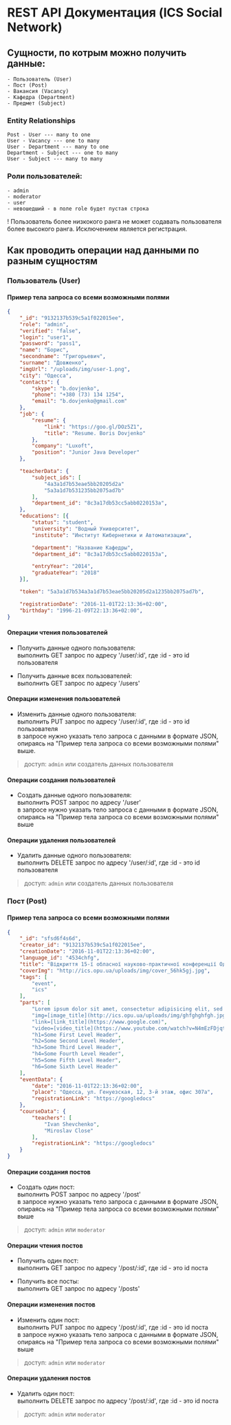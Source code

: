 # REST API Документация (ICS Social Network)


## Сущности, по котрым можно получить данные:
	- Пользователь (User)
	- Пост (Post)
	- Вакансия (Vacancy)
	- Кафедра (Department)
	- Предмет (Subject)

### Entity Relationships
	Post - User --- many to one
	User - Vacancy --- one to many
	User - Department --- many to one
	Department - Subject --- one to many
	User - Subject --- many to many

### Роли пользователей: 
	- admin
	- moderator
	- user
	- невошедший - в поле role будет пустая строка
! Пользователь более низкокого ранга не может содавать пользователя более высокого ранга.
	Исключением является регистрация.


## Как проводить операции над данными по разным сущностям

### Пользователь (User)
#### Пример тела запроса со всеми возможными полями
```json
{
	"_id": "9132137b539c5a1f022015ee",
	"role": "admin",
	"verified": "false",
	"login": "user1",
	"password": "pass1",
	"name": "Борис",
	"secondname": "Григорьевич",
	"surname": "Довженко",
	"imgUrl": "/uploads/img/user-1.png",
	"city": "Одесса",
	"contacts": {
		"skype": "b.dovjenko",
		"phone": "+380 (73) 134 1254",
		"email": "b.dovjenko@gmail.com"
	},
	"job": {
		"resume": {
			"link": "https://goo.gl/DOz5Z1",
			"title": "Resume. Boris Dovjenko"
		},
		"company": "Luxoft",
		"position": "Junior Java Developer"
	},

	"teacherData": {
		"subject_ids": [
			"4a3a1d7b53eae5bb20205d2a"
			"5a3a1d7b531235bb2075ad7b"
		],
		"department_id": "8c3a17db53cc5abb0220153a",
	},
	"educations": [{
		"status": "student",
		"university": "Водный Университет",
		"institute": "Институт Кибернетики и Автоматизации",

		"department": "Название Кафедры",
		"department_id": "8c3a17db53cc5abb0220153a",

		"entryYear": "2014",
		"graduateYear": "2018"
	}],

	"token": "5a3a1d7b534a3a1d7b53eae5bb20205d2a1235bb2075ad7b",

	"registrationDate": "2016-11-01T22:13:36+02:00",
	"birthday": "1996-21-09T22:13:36+02:00",
}
```
#### Операции чтения пользователей
- Получить данные одного пользователя: <br>
	выполнить GET запрос по адресу '/user/:id', где :id - это id пользователя

- Получить данные всех пользователей: <br>
	выполнить GET запрос по адресу '/users'

#### Операции изменения пользователей
- Изменить данные одного пользователя: <br>
	выполнить PUT запрос по адресу '/user/:id', где :id - это id пользователя <br>
	в запросе нужно указать тело запроса с данными в формате JSON, опираясь на "Пример тела запроса со всеми возможными полями" выше.

> доступ: `admin` или создатель данных пользователя

#### Операции создания пользователей
- Создать данные одного пользователя: <br>
	выполнить POST запрос по адресу '/user' <br>
	в запросе нужно указать тело запроса с данными в формате JSON, опираясь на "Пример тела запроса со всеми возможными полями" выше

#### Операции удаления пользователей
- Удалить данные одного пользователя: <br>
	выполнить DELETE запрос по адресу '/user/:id', где :id - это id пользователя

> доступ: `admin` или создатель данных пользователя


### Пост (Post)
#### Пример тела запроса со всеми возможными полями
```json
{
	"_id": "sfsd6f4s6d",
	"creator_id": "9132137b539c5a1f022015ee",
	"creationDate": "2016-11-01T22:13:36+02:00",
	"language_id": "4534chfg",
	"title": "Відкриття 15-ї обласної науково-практичної конференції Одеського територіального відділення Малої академії наук",
	"coverImg": "http://ics.opu.ua/uploads/img/cover_56hk5gj.jpg",
	"tags": [
		"event",
		"ics"
	],
	"parts": [
		"Lorem ipsum dolor sit amet, consectetur adipisicing elit, sed do eiusmod tempor incididunt ut labore et dolore magna aliqua.",
		"img=[image_title](http://ics.opu.ua/uploads/img/ghfghghfgh.jpg)",
		"link=[link_title](https://www.google.com)",
		"video=[video_title](https://www.youtube.com/watch?v=N4mEzFDjqtA)",
		"h1=Some First Level Header",
		"h2=Some Second Level Header",
		"h3=Some Third Level Header",
		"h4=Some Fourth Level Header",
		"h5=Some Fifth Level Header",
		"h6=Some Sixth Level Header"
	],
	"eventData": {
		"date": "2016-11-01T22:13:36+02:00",
		"place": "Одесса, ул. Генуезская, 12, 3-й этаж, офис 307а",
		"registrationLink": "https://googledocs"
	},
	"courseData": {
		"teachers": [
			"Ivan Shevchenko",
			"Miroslav Close"
		],
		"registrationLink": "https://googledocs"
	}
}
```
#### Операции создания постов
- Создать один пост: <br>
	выполнить POST запрос по адресу '/post' <br>
	в запросе нужно указать тело запроса с данными в формате JSON, опираясь на "Пример тела запроса со всеми возможными полями" выше

> доступ: `admin` или `moderator`

#### Операции чтения постов
- Получить один пост: <br>
	выполнить GET запрос по адресу '/post/:id', где :id - это id поста

- Получить все посты: <br>
	выполнить GET запрос по адресу '/posts'

#### Операции изменения постов
- Изменить один пост: <br>
	выполнить PUT запрос по адресу '/post/:id', где :id - это id поста <br>
	в запросе нужно указать тело запроса с данными в формате JSON, опираясь на "Пример тела запроса со всеми возможными полями" выше

> доступ: `admin` или `moderator`

#### Операции удаления постов
- Удалить один пост: <br>
	выполнить DELETE запрос по адресу '/post/:id', где :id - это id поста

> доступ: `admin` или `moderator`